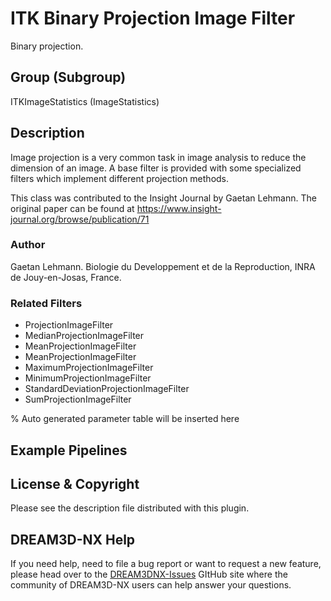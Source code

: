 # ITK Binary Projection Image Filter

Binary projection.

## Group (Subgroup)

ITKImageStatistics (ImageStatistics)

## Description

Image projection is a very common task in image analysis to reduce the dimension of an image. A base
filter is provided with some specialized filters which implement different projection methods.

This class was contributed to the Insight Journal by Gaetan Lehmann. The original paper can be found at <https://www.insight-journal.org/browse/publication/71>

### Author

 Gaetan Lehmann. Biologie du Developpement et de la Reproduction, INRA de Jouy-en-Josas, France.

### Related Filters

- ProjectionImageFilter
- MedianProjectionImageFilter
- MeanProjectionImageFilter
- MeanProjectionImageFilter
- MaximumProjectionImageFilter
- MinimumProjectionImageFilter
- StandardDeviationProjectionImageFilter
- SumProjectionImageFilter

% Auto generated parameter table will be inserted here

## Example Pipelines

## License & Copyright

Please see the description file distributed with this plugin.

## DREAM3D-NX Help

If you need help, need to file a bug report or want to request a new feature, please head over to the [DREAM3DNX-Issues](https://github.com/BlueQuartzSoftware/DREAM3DNX-Issues) GItHub site where the community of DREAM3D-NX users can help answer your questions.
